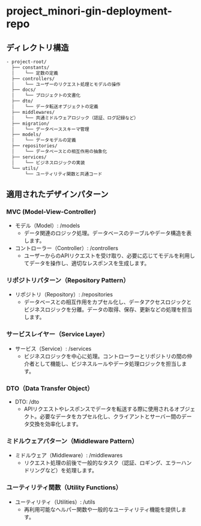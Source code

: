 # project_minori-gin-deployment-repo

## ディレクトリ構造

```bash
- project-root/
  ├── constants/
  │    └── 定数の定義
  ├── controllers/
  │    └── ユーザーのリクエスト処理とモデルの操作
  ├── docs/
  │    └── プロジェクトの文書化
  ├── dto/
  │    └── データ転送オブジェクトの定義
  ├── middlewares/
  │    └── 共通ミドルウェアロジック（認証、ログ記録など）
  ├── migration/
  │    └── データベーススキーマ管理
  ├── models/
  │    └── データモデルの定義
  ├── repositories/
  │    └── データベースとの相互作用の抽象化
  ├── services/
  │    └── ビジネスロジックの実装
  └── utils/
       └── ユーティリティ関数と共通コード
```

## 適用されたデザインパターン

### MVC (Model-View-Controller)
- モデル（Model）: /models
  - データ関連のロジック処理。データベースのテーブルやデータ構造を表します。
- コントローラー（Controller）: /controllers
  - ユーザーからのAPIリクエストを受け取り、必要に応じてモデルを利用してデータを操作し、適切なレスポンスを生成します。

### リポジトリパターン（Repository Pattern）
- リポジトリ（Repository）: /repositories
  - データベースとの相互作用をカプセル化し、データアクセスロジックとビジネスロジックを分離。データの取得、保存、更新などの処理を担当します。

### サービスレイヤー（Service Layer）
- サービス（Service）: /services
  - ビジネスロジックを中心に処理。コントローラーとリポジトリの間の仲介者として機能し、ビジネスルールやデータ処理ロジックを担当します。

### DTO（Data Transfer Object）
- DTO: /dto
  - APIリクエストやレスポンスでデータを転送する際に使用されるオブジェクト。必要なデータをカプセル化し、クライアントとサーバー間のデータ交換を効率化します。

### ミドルウェアパターン（Middleware Pattern）
- ミドルウェア（Middleware）: /middlewares
  - リクエスト処理の前後で一般的なタスク（認証、ロギング、エラーハンドリングなど）を処理します。

### ユーティリティ関数（Utility Functions）
- ユーティリティ（Utilities）: /utils
  - 再利用可能なヘルパー関数や一般的なユーティリティ機能を提供します。